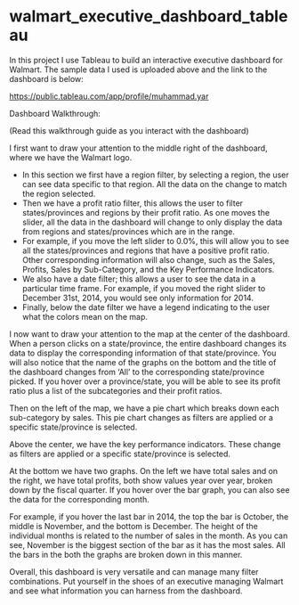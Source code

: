 # walmart_executive_dashboard_tableau
In this project I use Tableau to build an interactive executive dashboard for Walmart. 
The sample data I used is uploaded above and the link to the dashboard is below:

https://public.tableau.com/app/profile/muhammad.yar

Dashboard Walkthrough: 

(Read this walkthrough guide as you interact with the dashboard)

I first want to draw your attention to the middle right of the dashboard, where we have the Walmart logo. 
  -	In this section we first have a region filter, by selecting a region, the user can see data specific to that region. All   the data on the change to match the region selected. 
  -	Then we have a profit ratio filter, this allows the user to filter states/provinces and regions by their profit ratio.    As one moves the slider, all the data in the dashboard will change to only display the data from regions and                states/provinces which are in the range. 
  -	For example, if you move the left slider to 0.0%, this will allow you to see all the states/provinces and regions that    have a positive profit ratio. Other corresponding information will also change, such as the Sales, Profits, Sales by        Sub-Category, and the Key Performance Indicators. 
  -	We also have a date filter; this allows a user to see the data in a particular time frame. For example, if you moved      the right slider to December 31st, 2014, you would see only information for 2014. 
  -	Finally, below the date filter we have a legend indicating to the user what the colors mean on the map. 
  
I now want to draw your attention to the map at the center of the dashboard. When a person clicks on a state/province, the entire dashboard changes its data to display the corresponding information of that state/province. You will also notice that the name of the graphs on the bottom and the title of the dashboard changes from ‘All’ to the corresponding state/province picked. If you hover over a province/state, you will be able to see its profit ratio plus a list of the subcategories and their profit ratios.

Then on the left of the map, we have a pie chart which breaks down each sub-category by sales. This pie chart changes as filters are applied or a specific state/province is selected. 

Above the center, we have the key performance indicators. These change as filters are applied or a specific state/province is selected. 

At the bottom we have two graphs. On the left we have total sales and on the right, we have total profits, both show values year over year, broken down by the fiscal quarter. If you hover over the bar graph, you can also see the data for the corresponding month. 

For example, if you hover the last bar in 2014, the top the bar is October, the middle is November, and the bottom is December. The height of the individual months is related to the number of sales in the month. As you can see, November is the biggest section of the bar as it has the most sales. All the bars in the both the graphs are broken down in this manner. 

Overall, this dashboard is very versatile and can manage many filter combinations. Put yourself in the shoes of an executive managing Walmart and see what information you can harness from the dashboard. 


